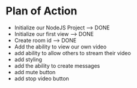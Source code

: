 # Plan of Action

- Initialize our NodeJS Project --> DONE
- Initialize our first view --> DONE
- Create room id --> DONE
- Add the ability to view our own video
- add ability to allow others to stream their video
- add styling
- add the ability to create messages
- add mute button
- add stop video button